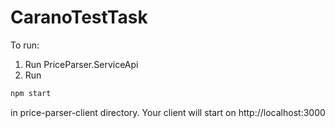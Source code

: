 # CaranoTestTask

To run:
1. Run PriceParser.ServiceApi
2. Run
```sh
npm start
```
in price-parser-client directory. Your client will start on http://localhost:3000
